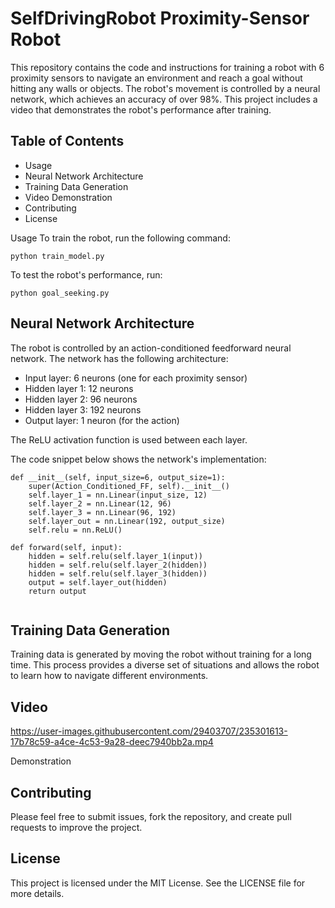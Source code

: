 # SelfDrivingRobot Proximity-Sensor Robot
This repository contains the code and instructions for training a robot with 6 proximity sensors to navigate an environment and reach a goal without hitting any walls or objects. The robot's movement is controlled by a neural network, which achieves an accuracy of over 98%. This project includes a video that demonstrates the robot's performance after training.

## Table of Contents
- Usage
- Neural Network Architecture
- Training Data Generation
- Video Demonstration
- Contributing
- License

Usage
To train the robot, run the following command:

```python train_model.py```

To test the robot's performance, run:

```python goal_seeking.py```

## Neural Network Architecture
The robot is controlled by an action-conditioned feedforward neural network. The network has the following architecture:

- Input layer: 6 neurons (one for each proximity sensor)
- Hidden layer 1: 12 neurons
- Hidden layer 2: 96 neurons
- Hidden layer 3: 192 neurons
- Output layer: 1 neuron (for the action)

The ReLU activation function is used between each layer.

The code snippet below shows the network's implementation:

```
def __init__(self, input_size=6, output_size=1):
    super(Action_Conditioned_FF, self).__init__()
    self.layer_1 = nn.Linear(input_size, 12)
    self.layer_2 = nn.Linear(12, 96)
    self.layer_3 = nn.Linear(96, 192)
    self.layer_out = nn.Linear(192, output_size)
    self.relu = nn.ReLU()

def forward(self, input):
    hidden = self.relu(self.layer_1(input))
    hidden = self.relu(self.layer_2(hidden))
    hidden = self.relu(self.layer_3(hidden))
    output = self.layer_out(hidden)
    return output
    
```

## Training Data Generation
Training data is generated by moving the robot without training for a long time. This process provides a diverse set of situations and allows the robot to learn how to navigate different environments.

## Video 

https://user-images.githubusercontent.com/29403707/235301613-17b78c59-a4ce-4c53-9a28-deec7940bb2a.mp4

Demonstration


## Contributing
Please feel free to submit issues, fork the repository, and create pull requests to improve the project.

## License
This project is licensed under the MIT License. See the LICENSE file for more details.
